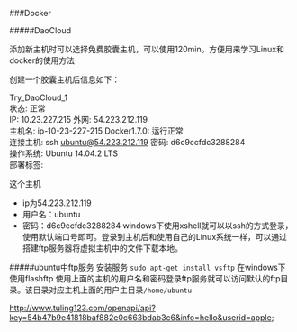 ###Docker

#####DaoCloud 

添加新主机时可以选择免费胶囊主机，可以使用120min。方便用来学习Linux和docker的使用方法

创建一个胶囊主机后信息如下： 

Try_DaoCloud_1  
状态: 正常  
IP: 10.23.227.215 外网: 54.223.212.119  
主机名: ip-10-23-227-215 
Docker1.7.0: 运行正常  
连接主机: ssh ubuntu@54.223.212.119 密码: d6c9ccfdc3288284  
操作系统: Ubuntu 14.04.2 LTS  
部署标签:  

这个主机  
* ip为54.223.212.119
* 用户名：ubuntu
* 密码：d6c9ccfdc3288284 
windows下使用xshell就可以以ssh的方式登录，使用默认端口号即可。登录到主机后和使用自己的Linux系统一样，可以通过搭建ftp服务器将虚拟主机中的文件下载本地。

#####ubuntu中ftp服务
安装服务
`sudo apt-get install vsftp`
在windows下使用flashftp 使用上面的主机的用户名和密码登录ftp服务就可以访问默认的ftp目录。该目录对应主机上面的用户主目录`/home/ubuntu`

http://www.tuling123.com/openapi/api?key=54b47b9e41818baf882e0c663bdab3c6&info=hello&userid=apple; 